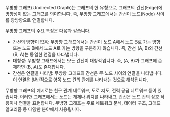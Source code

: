 무방향 그래프(Undirected Graph)는 그래프의 한 유형으로, 그래프의 간선(Edge)에 방향성이 없는 그래프를 의미합니다. 즉, 무방향 그래프에서는 간선이 노드(Node) 사이를 양방향으로 연결합니다.

무방향 그래프의 주요 특징은 다음과 같습니다.
* 간선의 방향이 없음: 무방향 그래프에서는 간선이 노드 A에서 노드 B로 가는 방향 또는 노드 B에서 노드 A로 가는 방향을 구분하지 않습니다. 즉, 간선 (A, B)와 간선 (B, A)는 동일한 연결을 나타냅니다.
* 대칭성: 무방향 그래프에서는 모든 간선이 대칭적입니다. 즉, (A, B)가 그래프에 존재하면 (B, A)도 존재합니다.
* 간선은 연결을 나타냄: 무방향 그래프의 간선은 두 노드 사이의 연결을 나타냅니다. 이 연결은 일반적으로 양쪽 노드 간의 관계를 나타내는 것으로 해석됩니다.

무방향 그래프의 예시로는 친구 관계 네트워크, 도로 지도, 전력 공급 네트워크 등이 있습니다. 이러한 그래프에서는 노드는 개체나 위치를 나타내고, 간선은 노드 간의 상호 작용이나 연결을 표현합니다. 무방향 그래프는 주로 네트워크 분석, 데이터 구조, 그래프 알고리즘 등 다양한 분야에서 사용됩니다.
